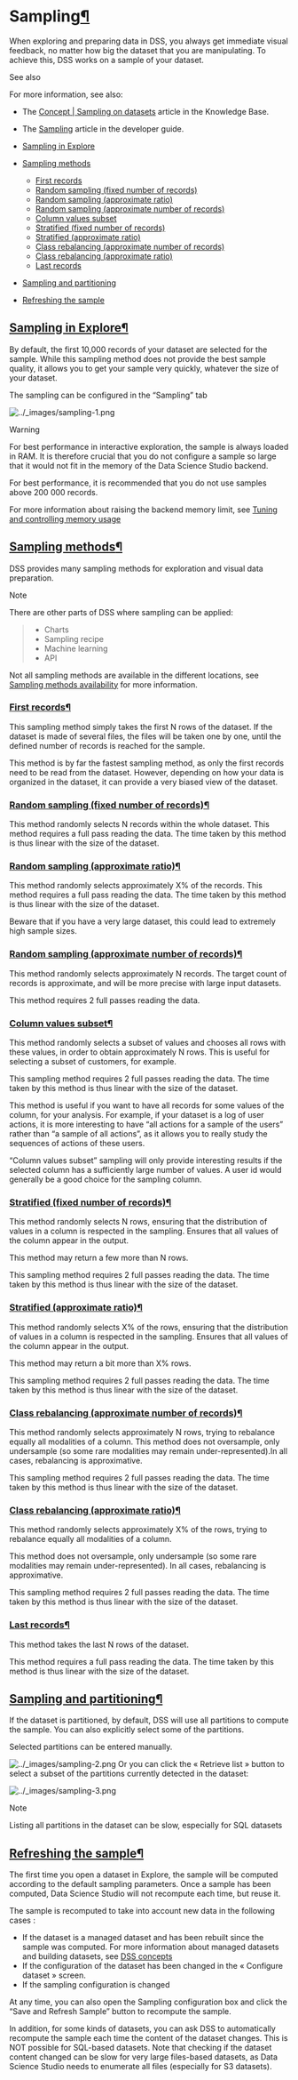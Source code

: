 Sampling[¶](#sampling "Permalink to this heading")
==================================================


When exploring and preparing data in DSS, you always get immediate visual feedback, no matter how big the dataset that you are manipulating. To achieve this, DSS works on a sample of your dataset.



See also


For more information, see also:


* The [Concept \| Sampling on datasets](https://knowledge.dataiku.com/latest/data-sourcing/datasets/concept-dataset-sampling.html) article in the Knowledge Base.
* The [Sampling](https://developer.dataiku.com/latest/concepts-and-examples/datasets/datasets-data.html#sampling) article in the developer guide.




* [Sampling in Explore](#sampling-in-explore)
* [Sampling methods](#sampling-methods)


	+ [First records](#first-records)
	+ [Random sampling (fixed number of records)](#random-sampling-fixed-number-of-records)
	+ [Random sampling (approximate ratio)](#random-sampling-approximate-ratio)
	+ [Random sampling (approximate number of records)](#random-sampling-approximate-number-of-records)
	+ [Column values subset](#column-values-subset)
	+ [Stratified (fixed number of records)](#stratified-fixed-number-of-records)
	+ [Stratified (approximate ratio)](#stratified-approximate-ratio)
	+ [Class rebalancing (approximate number of records)](#class-rebalancing-approximate-number-of-records)
	+ [Class rebalancing (approximate ratio)](#class-rebalancing-approximate-ratio)
	+ [Last records](#last-records)
* [Sampling and partitioning](#sampling-and-partitioning)
* [Refreshing the sample](#refreshing-the-sample)




[Sampling in Explore](#id2)[¶](#sampling-in-explore "Permalink to this heading")
--------------------------------------------------------------------------------


By default, the first 10,000 records of your dataset are selected for the sample. While this sampling method does not provide the best sample quality, it allows you to get your sample very quickly, whatever the size of your dataset.


The sampling can be configured in the “Sampling” tab


![../_images/sampling-1.png](../_images/sampling-1.png)

Warning


For best performance in interactive exploration, the sample is always loaded in RAM. It is therefore crucial that you do not configure a sample so large that it would not fit in the memory of the Data Science Studio backend.


For best performance, it is recommended that you do not use samples above 200 000 records.


For more information about raising the backend memory limit, see [Tuning and controlling memory usage](../operations/memory.html)





[Sampling methods](#id3)[¶](#sampling-methods "Permalink to this heading")
--------------------------------------------------------------------------


DSS provides many sampling methods for exploration and visual data preparation.



Note


There are other parts of DSS where sampling can be applied:



> * Charts
> * Sampling recipe
> * Machine learning
> * API


Not all sampling methods are available in the different locations, see [Sampling methods availability](../sampling/index.html) for more information.




### [First records](#id4)[¶](#first-records "Permalink to this heading")


This sampling method simply takes the first N rows of the dataset. If the dataset is made of several files, the files will be taken one by one, until the defined number of records is reached for the sample.


This method is by far the fastest sampling method, as only the first records need to be read from the dataset. However, depending on how your data is organized in the dataset, it can provide a very biased view of the dataset.




### [Random sampling (fixed number of records)](#id5)[¶](#random-sampling-fixed-number-of-records "Permalink to this heading")


This method randomly selects N records within the whole dataset. This method requires a full pass reading the data. The time taken by this method is thus linear with the size of the dataset.




### [Random sampling (approximate ratio)](#id6)[¶](#random-sampling-approximate-ratio "Permalink to this heading")


This method randomly selects approximately X% of the records. This method requires a full pass reading the data. The time taken by this method is thus linear with the size of the dataset.


Beware that if you have a very large dataset, this could lead to extremely high sample sizes.




### [Random sampling (approximate number of records)](#id7)[¶](#random-sampling-approximate-number-of-records "Permalink to this heading")


This method randomly selects approximately N records. The target count of records is approximate, and will be more precise with large input datasets.


This method requires 2 full passes reading the data.




### [Column values subset](#id8)[¶](#column-values-subset "Permalink to this heading")


This method randomly selects a subset of values and chooses all rows with these values, in order to obtain approximately N rows. This is useful for selecting a subset of customers, for example.


This sampling method requires 2 full passes reading the data. The time taken by this method is thus linear with the size of the dataset.


This method is useful if you want to have all records for some values of the column, for your analysis. For example, if your dataset is a log of user actions, it is more interesting to have “all actions for a sample of the users” rather than “a sample of all actions”, as it allows you to really study the sequences of actions of these users.


“Column values subset” sampling will only provide interesting results if the selected column has a sufficiently large number of values. A user id would generally be a good choice for the sampling column.




### [Stratified (fixed number of records)](#id9)[¶](#stratified-fixed-number-of-records "Permalink to this heading")


This method randomly selects N rows, ensuring that the distribution of values in a column is respected in the sampling. Ensures that all values of the column appear in the output.


This method may return a few more than N rows.


This sampling method requires 2 full passes reading the data. The time taken by this method is thus linear with the size of the dataset.




### [Stratified (approximate ratio)](#id10)[¶](#stratified-approximate-ratio "Permalink to this heading")


This method randomly selects X% of the rows, ensuring that the distribution of values in a column is respected in the sampling. Ensures that all values of the column appear in the output.


This method may return a bit more than X% rows.


This sampling method requires 2 full passes reading the data. The time taken by this method is thus linear with the size of the dataset.




### [Class rebalancing (approximate number of records)](#id11)[¶](#class-rebalancing-approximate-number-of-records "Permalink to this heading")


This method randomly selects approximately N rows, trying to rebalance equally all modalities of a column. This method does not oversample, only undersample (so some rare modalities may remain under\-represented).In all cases, rebalancing is approximative.


This sampling method requires 2 full passes reading the data. The time taken by this method is thus linear with the size of the dataset.




### [Class rebalancing (approximate ratio)](#id12)[¶](#class-rebalancing-approximate-ratio "Permalink to this heading")


This method randomly selects approximately X% of the rows, trying to rebalance equally all modalities of a column.


This method does not oversample, only undersample (so some rare modalities may remain under\-represented). In all cases, rebalancing is approximative.


This sampling method requires 2 full passes reading the data. The time taken by this method is thus linear with the size of the dataset.




### [Last records](#id13)[¶](#last-records "Permalink to this heading")


This method takes the last N rows of the dataset.


This method requires a full pass reading the data. The time taken by this method is thus linear with the size of the dataset.





[Sampling and partitioning](#id14)[¶](#sampling-and-partitioning "Permalink to this heading")
---------------------------------------------------------------------------------------------


If the dataset is partitioned, by default, DSS will use all partitions to compute the sample. You can also explicitly select some of the partitions.


Selected partitions can be entered manually.


![../_images/sampling-2.png](../_images/sampling-2.png)
Or you can click the « Retrieve list » button to select a subset of the partitions currently detected in the dataset:


![../_images/sampling-3.png](../_images/sampling-3.png)

Note


Listing all partitions in the dataset can be slow, especially for SQL datasets





[Refreshing the sample](#id15)[¶](#refreshing-the-sample "Permalink to this heading")
-------------------------------------------------------------------------------------


The first time you open a dataset in Explore, the sample will be computed according to the default sampling parameters. Once a sample has been computed, Data Science Studio will not recompute each time, but reuse it.


The sample is recomputed to take into account new data in the following cases :


* If the dataset is a managed dataset and has been rebuilt since the sample was computed. For more information about managed datasets and building datasets, see [DSS concepts](../concepts/index.html)
* If the configuration of the dataset has been changed in the « Configure dataset » screen.
* If the sampling configuration is changed


At any time, you can also open the Sampling configuration box and click the “Save and Refresh Sample” button to recompute the sample.


In addition, for some kinds of datasets, you can ask DSS to automatically recompute the sample each time the content of the dataset changes. This is NOT possible for SQL\-based datasets. Note that checking if the dataset content changed can be slow for very large files\-based datasets, as Data Science Studio needs to enumerate all files (especially for S3 datasets).